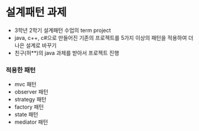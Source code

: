 # 설계패턴 과제
- 3학년 2학기 설계패턴 수업의 term project
- java, c++, c#으로 만들어진 기존의 프로젝트를 5가지 이상의 패턴을 적용하여 더 나은 설계로 바꾸기
- 친구(허**)의 java 과제를 받아서 프로젝트 진행

### 적용한 패턴
- mvc 패턴
- observer 패턴
- strategy 패턴
- factory 패턴
- state 패턴
- mediator 패턴

